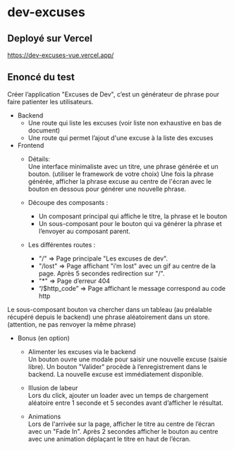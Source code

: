 # dev-excuses

## Deployé sur Vercel
https://dev-excuses-vue.vercel.app/

## Enoncé du test
Créer l’application "Excuses de Dev", c’est un générateur de phrase pour faire patienter les utilisateurs.
- Backend
   - Une route qui liste les excuses (voir liste non exhaustive en bas de document)
   - Une route qui permet l’ajout d'une excuse à la liste des excuses
- Frontend
   - Détails:  
Une interface minimaliste avec un titre, une phrase générée et un bouton.
(utiliser le framework de votre choix)
Une fois la phrase générée, afficher la phrase excuse au centre de l'écran avec le bouton en dessous
pour générer une nouvelle phrase.

   - Découpe des composants :
      - Un composant principal qui affiche le titre, la phrase et le bouton
      - Un sous-composant pour le bouton qui va générer la phrase et l’envoyer au composant
parent.

   - Les différentes routes :
      - "/" => Page principale "Les excuses de dev".
      - "/lost" => Page affichant "i’m lost" avec un gif au centre de la page. Après 5 secondes redirection sur
"/".
      - "*" => Page d’erreur 404
      - “/$http_code” => Page affichant le message correspond au code http

Le sous-composant bouton va chercher dans un tableau (au préalable récupéré depuis le backend) une
phrase aléatoirement dans un store.
(attention, ne pas renvoyer la même phrase)

- Bonus (en option)
   - Alimenter les excuses via le backend    
Un bouton ouvre une modale pour saisir une nouvelle excuse (saisie libre). Un bouton "Valider" procède
à l’enregistrement dans le backend.
La nouvelle excuse est immédiatement disponible.

   - Illusion de labeur  
Lors du click, ajouter un loader avec un temps de chargement aléatoire entre 1 seconde et 5 secondes
avant d’afficher le résultat.
   - Animations  
Lors de l'arrivée sur la page, afficher le titre au centre de l’écran avec un "Fade In". Après 2 secondes
afficher le bouton au centre avec une animation déplaçant le titre en haut de l’écran.

